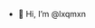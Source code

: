 - 👋 Hi, I’m @lxqmxn
<!---
lxqmxn/lxqmxn is a ✨ special ✨ repository because its `README.md` (this file) appears on your GitHub profile.
You can click the Preview link to take a look at your changes.
--->

